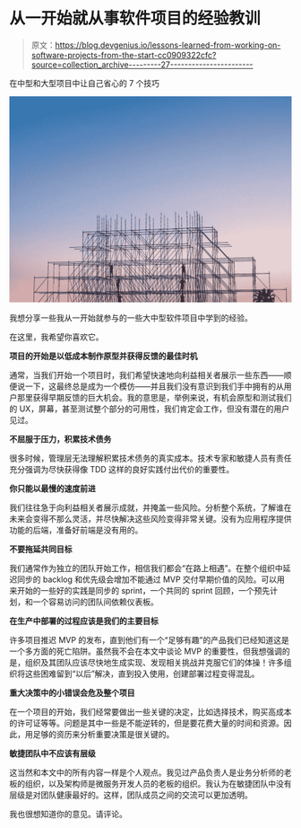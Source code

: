 # 从一开始就从事软件项目的经验教训

> 原文：<https://blog.devgenius.io/lessons-learned-from-working-on-software-projects-from-the-start-cc0909322cfc?source=collection_archive---------27----------------------->

在中型和大型项目中让自己省心的 7 个技巧

![](img/a6986e3b5ee70144bcec3048151fcb82.png)

我想分享一些我从一开始就参与的一些大中型软件项目中学到的经验。

在这里，我希望你喜欢它。

**项目的开始是以低成本制作原型并获得反馈的最佳时机**

通常，当我们开始一个项目时，我们希望快速地向利益相关者展示一些东西——顺便说一下，这最终总是成为一个模仿——并且我们没有意识到我们手中拥有的从用户那里获得早期反馈的巨大机会。我的意思是，举例来说，有机会原型和测试我们的 UX，屏幕，甚至测试整个部分的可用性，我们肯定会工作，但没有潜在的用户见过。

**不屈服于压力，积累技术债务**

很多时候，管理层无法理解积累技术债务的真实成本。技术专家和敏捷人员有责任充分强调为尽快获得像 TDD 这样的良好实践付出代价的重要性。

**你只能以最慢的速度前进**

我们往往急于向利益相关者展示成就，并掩盖一些风险。分析整个系统，了解谁在未来会变得不那么灵活，并尽快解决这些风险变得非常关键。没有为应用程序提供功能的后端，准备好前端是没有用的。

**不要拖延共同目标**

我们通常作为独立的团队开始工作，相信我们都会“在路上相遇”。在整个组织中延迟同步的 backlog 和优先级会增加不能通过 MVP 交付早期价值的风险。可以用来开始的一些好的实践是同步的 sprint，一个共同的 sprint 回顾，一个预先计划，和一个容易访问的团队间依赖仪表板。

**在生产中部署的过程应该是我们的主要目标**

许多项目推迟 MVP 的发布，直到他们有一个“足够有趣”的产品我们已经知道这是一个多方面的死亡陷阱。虽然我不会在本文中谈论 MVP 的重要性，但我想强调的是，组织及其团队应该尽快地生成实现、发现相关挑战并克服它们的体操！许多组织将这些困难留到“以后”解决，直到投入使用，创建部署过程变得混乱。

**重大决策中的小错误会危及整个项目**

在一个项目的开始，我们经常要做出一些关键的决定，比如选择技术，购买高成本的许可证等等。问题是其中一些是不能逆转的，但是要花费大量的时间和资源。因此，用足够的资历来分析重要决策是很关键的。

**敏捷团队中不应该有层级**

这当然和本文中的所有内容一样是个人观点。我见过产品负责人是业务分析师的老板的组织，以及架构师是微服务开发人员的老板的组织。我认为在敏捷团队中没有层级是对团队健康最好的。这样，团队成员之间的交流可以更加透明。

我也很想知道你的意见。请评论。